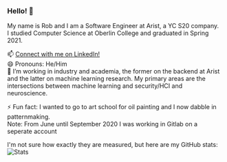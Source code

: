 ### Hello! 👋

My name is Rob and I am a Software Engineer at Arist, a YC S20 company.  
I studied Computer Science at Oberlin College and graduated in Spring 2021.  

📫 [Connect with me on LinkedIn!](https://www.linkedin.com/in/robert-klock)  
😄 Pronouns: He/Him  
🔭 I’m working in industry and academia, the former on the backend at Arist and the latter on machine learning research. My primary areas are the intersections between machine learning and security/HCI and neuroscience. 

⚡ Fun fact: I wanted to go to art school for oil painting and I now dabble in patternmaking.  
Note: From June until September 2020 I was working in Gitlab on a seperate account 
<!--


Here are some ideas to get you started:

- 🔭 I’m currently working on setting up my GitHub README.
- 🌱 I’m currently learning how to set up my GitHub README.
- 👯 I’m looking to collaborate on setting up my GitHub README.
- 🤔 I’m looking for help with setting up my GitHub README.
- 💬 Ask me about my GitHub README.
- 📫 Connect with me on LinkedIn!
- 😄 Pronouns: He/Him
- ⚡ Fun fact: 
-->
I'm not sure how exactly they are measured, but here are my GitHub stats:
![Stats](https://github-readme-stats.vercel.app/api?username=robklock&show_icons=true&count_private=true%22%20align=%22center&hide=stars,issues)

